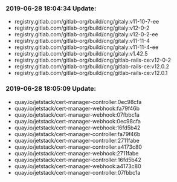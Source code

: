 ### 2019-06-28 18:04:34 Update:

- registry.gitlab.com/gitlab-org/build/cng/gitaly:v11-10-7-ee
- registry.gitlab.com/gitlab-org/build/cng/gitaly:v12-0-2
- registry.gitlab.com/gitlab-org/build/cng/gitaly:v12-0-2-ee
- registry.gitlab.com/gitlab-org/build/cng/gitaly:v11-11-4
- registry.gitlab.com/gitlab-org/build/cng/gitaly:v11-11-4-ee
- registry.gitlab.com/gitlab-org/build/cng/gitaly:v1.42.5
- registry.gitlab.com/gitlab-org/build/cng/gitlab-rails-ce:v12-0-2
- registry.gitlab.com/gitlab-org/build/cng/gitlab-rails-ce:v12.0.2
- registry.gitlab.com/gitlab-org/build/cng/gitlab-rails-ce:v12.0.1
### 2019-06-28 18:05:09 Update:

- quay.io/jetstack/cert-manager-controller:0ec98cfa
- quay.io/jetstack/cert-manager-webhook:fa79f46b
- quay.io/jetstack/cert-manager-webhook:07fbbc1a
- quay.io/jetstack/cert-manager-webhook:0ec98cfa
- quay.io/jetstack/cert-manager-webhook:16fd5b42
- quay.io/jetstack/cert-manager-controller:fa79f46b
- quay.io/jetstack/cert-manager-controller:2711fabe
- quay.io/jetstack/cert-manager-controller:a4173c80
- quay.io/jetstack/cert-manager-webhook:2711fabe
- quay.io/jetstack/cert-manager-controller:16fd5b42
- quay.io/jetstack/cert-manager-webhook:a4173c80
- quay.io/jetstack/cert-manager-controller:07fbbc1a
